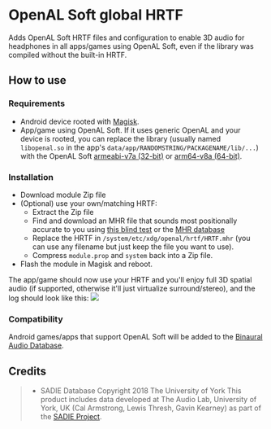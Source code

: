 # OpenAL Soft global HRTF
Adds OpenAL Soft HRTF files and configuration to enable 3D audio for headphones in all apps/games using OpenAL Soft, even if the library was compiled without the built-in HRTF.

## How to use

### Requirements
- Android device rooted with [Magisk](https://topjohnwu.github.io/Magisk/install.html).
- App/game using OpenAL Soft. If it uses generic OpenAL and your device is rooted, you can replace the library (usually named `libopenal.so` in the app's `data/app/RANDOMSTRING/PACKAGENAME/lib/...`) with the OpenAL Soft [armeabi-v7a (32-bit)](https://nightly.link/kcat/openal-soft/workflows/ci/master/soft_oal-Android_armeabi-v7a-Release.zip) or [arm64-v8a (64-bit)](https://nightly.link/kcat/openal-soft/workflows/ci/master/soft_oal-Android_arm64-v8a-Release.zip).

### Installation
- Download module Zip file
- (Optional) use your own/matching HRTF:
  - Extract the Zip file
  - Find and download an MHR file that sounds most positionally accurate to you using [this blind test](https://kutt.it/FindMyHRTF) or the [MHR database](https://kutt.it/FindOpenALSoftHRTF)
  - Replace the HRTF in `/system/etc/xdg/openal/hrtf/HRTF.mhr` (you can use any filename but just keep the file you want to use).
  - Compress `module.prop` and `system` back into a Zip file.
- Flash the module in Magisk and reboot.

The app/game should now use your HRTF and you'll enjoy full 3D spatial audio (if supported, otherwise it'll just virtualize surround/stereo), and the log should look like this:
<img src="https://github.com/user-attachments/assets/288bb8ae-e98f-4152-bcc2-1ef2290ec4bd" />

### Compatibility
Android games/apps that support OpenAL Soft will be added to the [Binaural Audio Database](https://airtable.com/appayGNkn3nSuXkaz/shrZP6E5xqQjsvplj?SEv24=b%3AWzAsWyJ1YTJPdCIsNixbInNlbDBzb0xqREpMSGZiWDdPIl0sIjJZUTBPIl0sWyI2NFJaeiIsNixbInNlbFhwQ0NYaEFtNHQ1cDAyIl0sImcwWWJHIl1d&eCzZW=recbLzCCaygURm8bh).

## Credits

> * SADIE Database Copyright 2018 The University of York
This product includes data developed at The Audio Lab, University of York, UK (Cal Armstrong, Lewis Thresh, Gavin Kearney) as part of the [SADIE Project](https://www.york.ac.uk/sadie-project/database.html). 
